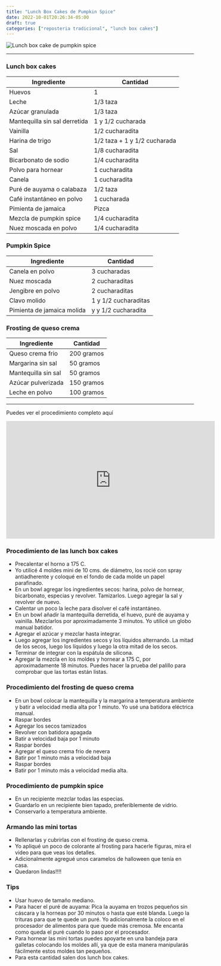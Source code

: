 ```yaml
---
title: "Lunch Box Cakes de Pumpkin Spice"
date: 2022-10-01T20:26:34-05:00
draft: true
categories: ["reposteria tradicional", "lunch box cakes"]
---
```

![Lunch box cake de pumpkin spice](../../images/lunch_box_cake_pumpkin_spice.jpg)

___
### Lunch box cakes 

| Ingrediente | Cantidad |
| ----------- | ----------- |
| Huevos | 1 |
| Leche | 1/3 taza |
| Azúcar granulada | 1/3 taza |
| Mantequilla sin sal derretida| 1 y 1/2 cucharada |
| Vainilla | 1/2 cucharadita | 
| Harina de trigo | 1/2 taza + 1 y 1/2 cucharada |
| Sal | 1/8 cucharadita |
| Bicarbonato de sodio | 1/4 cucharadita |
| Polvo para hornear | 1 cucharadita |
| Canela | 1 cucharadita |
| Puré de auyama o calabaza | 1/2 taza |
| Café instantáneo en polvo | 1 cucharada |
| Pimienta de jamaica | Pizca |
| Mezcla de pumpkin spice | 1/4 cucharadita |
| Nuez moscada en polvo | 1/4 cucharadita |

### Pumpkin Spice 

| Ingrediente | Cantidad |
| ----------- | ----------- |
| Canela en polvo | 3 cucharadas |
| Nuez moscada | 2 cucharaditas |
| Jengibre en polvo | 2 cucharaditas |
| Clavo molido| 1 y 1/2 cucharaditas |
| Pimienta de jamaica molida | y y 1/2 cucharadita | 


### Frosting de queso crema

| Ingrediente | Cantidad |
| ----------- | ----------- |
| Queso crema frio | 200 gramos|
| Margarina sin sal | 50 gramos |
| Mantequilla sin sal | 50 gramos |
| Azúcar pulverizada | 150 gramos |
| Leche en polvo | 100 gramos |

___

Puedes ver el procedimiento completo aquí
<iframe width="560" height="315" src="https://www.youtube.com/embed/4nqVqD721O0" title="YouTube video player" frameborder="0" allow="accelerometer; autoplay; clipboard-write; encrypted-media; gyroscope; picture-in-picture" allowfullscreen></iframe>

### Procedimiento de las lunch box cakes
- Precalentar el horno a 175 C.
- Yo utilicé 4 moldes mini de 10 cms. de diámetro, los rocié con spray antiadherente y coloqué en el fondo de cada molde un papel parafinado.
- En un bowl agregar los ingredientes secos: harina, polvo de hornear, bicarbonato, especias y revolver. Tamizarlos. Luego agregar la sal y revolver de nuevo.
- Calentar un poco la leche para disolver el café instantáneo.
- En un bowl añadir la mantequilla derretida, el huevo, puré de auyama y vainilla. Mezclarlos por aproximadamente 3 minutos. Yo utilicé un globo manual batidor.
- Agregar el azúcar y mezclar hasta integrar. 
- Luego agregar los ingredientes secos y los líquidos alternando. La mitad de los secos, luego los líquidos y luego la otra mitad de los secos.
- Terminar de integrar con la espátula de silicona.
- Agregar la mezcla en los moldes y hornear a 175 C, por aproximadamente 18 minutos. Puedes hacer la prueba del palillo para comprobar que las tortas están listas.
  
### Procedimiento del frosting de queso crema
- En un bowl colocar la mantequilla y la margarina a temperatura ambiente y batir a velocidad media alta por 1 minuto. Yo usé una batidora eléctrica manual.
- Raspar bordes
- Agregar los secos tamizados
- Revolver con batidora apagada
- Batir a velocidad baja por 1 minuto
- Raspar bordes
- Agregar el queso crema frio de nevera
- Batir por 1 minuto más a velocidad baja
- Raspar bordes
- Batir por 1 minuto más a velocidad media alta.

### Procedimiento de pumpkin spice
- En un recipiente mezclar todas las especias.
- Guardarlo en un recipiente bien tapado, preferiblemente de vidrio.
- Conservarlo a temperatura ambiente.

### Armando las mini tortas
- Rellenarlas y cubrirlas con el frosting de queso crema.
- Yo apliqué un poco de colorante al frosting para hacerle figuras, mira el video para que veas los detalles.
- Adicionalmente agregué unos caramelos de halloween que tenía en casa.
- Quedaron lindas!!!! 


### Tips 
- Usar huevo de tamaño mediano.
- Para hacer el puré de auyama: Pica la auyama en trozos pequeños sin cáscara y la horneas por 30 minutos o hasta que esté blanda. Luego la trituras para que te quede un puré. Yo adicionalmente la coloco en el procesador de alimentos para que quede más cremosa. Me encanta como queda el puré cuando lo paso por el procesador.
- Para hornear las mini tortas puedes apoyarte en una bandeja para galletas colocando los moldes allí, ya que de esta manera manipularás fácilmente estos moldes tan pequeños.
- Para esta cantidad salen dos lunch box cakes.

